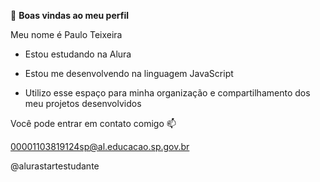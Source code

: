 👋 **Boas vindas ao meu perfil**
  
Meu nome é Paulo Teixeira

- Estou estudando na Alura

- Estou me desenvolvendo na linguagem JavaScript

- Utilizo esse espaço para minha organização e compartilhamento dos meu projetos desenvolvidos

Você pode entrar em contato comigo 📫

00001103819124sp@al.educacao.sp.gov.br

@alurastartestudante
<!---
PauloVictorTeixeiraLuz/PauloVictorTeixeiraLuz is a ✨ special ✨ repository because its `README.md` (this file) appears on your GitHub profile.
You can click the Preview link to take a look at your changes.
--->
